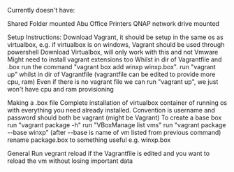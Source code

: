Currently doesn't have: 

Shared Folder mounted
Abu Office Printers
QNAP network drive mounted



Setup Instructions:
Download Vagrant, it should be setup in the same os as virtualbox, e.g. if virtualbox is on windows, Vagrant should be used through powershell
Download Virtualbox, will only work with this and not Vmware
Might need to install vagrant extensions too
Whilst in dir of Vagrantfile and .box run the command "vagrant box add winxp winxp.box". 
run "vagrant up" whilst in dir of Vagrantfile (vagrantfile can be edited to provide more cpu, ram)
Even if there is no vagrant file we can run "vagrant up", we just won't have cpu and ram provisioning 


Making a .box file
Complete installation of virtualbox container of running os with everything you need already installed. Convention is username and password should both be vagrant (might be Vagrant)
To create a base box run "vagrant package -h"
run "VBoxManage list vms"
run "vagrant package --base winxp" (after --base is name of vm listed from previous command)
rename package.box to something useful e.g. winxp.box

General
Run vegrant reload if the Vagrantfile is edited and you want to reload the vm without losing important data
